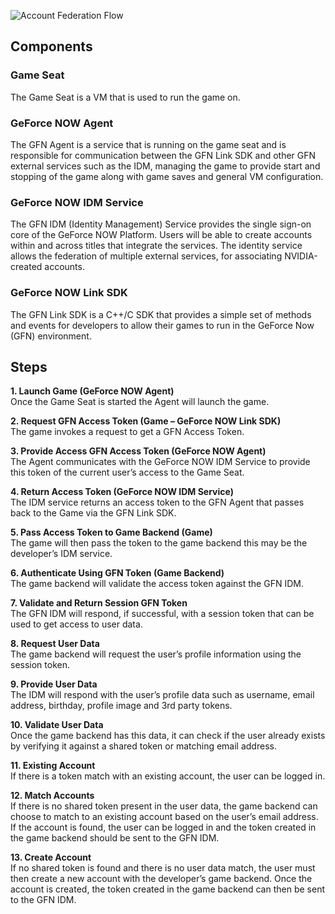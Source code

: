 ![Account Federation Flow](https://github.com/camify/GFN-Link/blob/master/docs/AccountFederationFlow.PNG)

## Components
### Game Seat
The Game Seat is a VM that is used to run the game on.
### GeForce NOW Agent
The GFN Agent is a service that is running on the game seat and is responsible for communication between the GFN Link SDK and other GFN external services such as the IDM, managing the game to provide start and stopping of the game along with game saves and general VM configuration. 
### GeForce NOW IDM Service
The GFN IDM (Identity Management) Service provides the single sign-on core of the GeForce NOW Platform. Users will be able to create accounts within and across titles that integrate the services. The identity service allows the federation of multiple external services, for associating NVIDIA-created accounts.
### GeForce NOW Link SDK
The GFN Link SDK is a C++/C SDK that provides a simple set of methods and events for developers to allow their games to run in the GeForce Now (GFN) environment.

## Steps
**1.	Launch Game (GeForce NOW Agent)**<br/>
Once the Game Seat is started the Agent will launch the game.

**2.	Request GFN Access Token (Game – GeForce NOW Link SDK)**<br/>
The game invokes a request to get a GFN Access Token. 

**3.	Provide Access GFN Access Token (GeForce NOW Agent)**<br/>
The Agent communicates with the GeForce NOW IDM Service to provide this token of the current user’s access to the Game Seat. 

**4.	Return Access Token (GeForce NOW IDM Service)**<br/>
The IDM service returns an access token to the GFN Agent that passes back to the Game via the GFN Link SDK. 

**5.	Pass Access Token to Game Backend (Game)**<br/>
The game will then pass the token to the game backend this may be the developer’s IDM service.

**6.	Authenticate Using GFN Token (Game  Backend)**<br/>
The game backend will validate the access token against the GFN IDM.

**7.	Validate and Return Session GFN Token**<br/>
The GFN IDM will respond, if successful, with a session token that can be used to get access to user data.

**8.	Request User Data**<br/>
The game backend will request the user’s profile information using the session token. 

**9.	Provide User Data**<br/>
The IDM will respond with the user’s profile data such as username, email address, birthday, profile image and 3rd party tokens.

**10.	Validate User Data**<br/>
Once the game backend has this data, it can check if the user already exists by verifying it against a shared token or matching email address.

**11.	Existing Account**<br/>
If there is a token match with an existing account, the user can be logged in.

**12.	Match Accounts**<br/>
If there is no shared token present in the user data, the game backend can choose to match to an existing account based on the user’s email address. If the account is found, the user can be logged in and the token created in the game backend should be sent to the GFN IDM.

**13.	Create Account**<br/>
If no shared token is found and there is no user data match, the user must then create a new account with the developer’s game backend. Once the account is created, the token created in the game backend can then be sent to the GFN IDM.